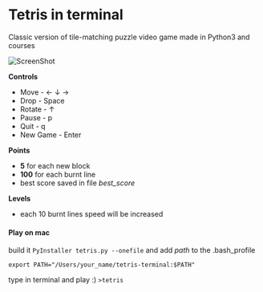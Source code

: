 # Tetris in terminal

Classic version of tile-matching puzzle video game made in Python3 and
courses

![ScreenShot](https://raw.githubusercontent.com/shkolovy/tetris-terminal/master/screenshots/game.png)

**Controls**
- Move     - ← ↓ →
- Drop     - Space
- Rotate   - ↑
- Pause    - p
- Quit     - q
- New Game - Enter

**Points**
- **5** for each new block
- **100** for each burnt line
- best score saved in file *best_score*

**Levels**
- each 10 burnt lines speed will be increased


#### Play on mac

build it `PyInstaller tetris.py --onefile` and add *path* to the .bash_profile

`export PATH="/Users/your_name/tetris-terminal:$PATH"`

type in terminal and play :) `>tetris`